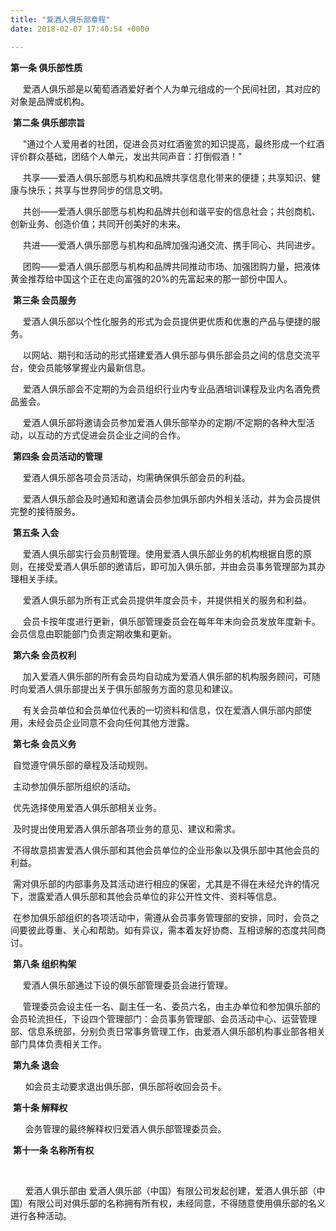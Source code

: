 ```yaml
---
title: "爱酒人俱乐部章程"
date: 2018-02-07 17:40:54 +0000

---
```

 **第一条 俱乐部性质**

     爱酒人俱乐部是以葡萄酒酒爱好者个人为单元组成的一个民间社团，其对应的对象是品牌或机构。

 **第二条 俱乐部宗旨**

     "通过个人爱用者的社团，促进会员对红酒鉴赏的知识提高，最终形成一个红酒评价群众基础，团结个人单元，发出共同声音：打倒假酒！"

     共享——爱酒人俱乐部愿与机构和品牌共享信息化带来的便捷；共享知识、健康与快乐；共享与世界同步的信息文明。

     共创——爱酒人俱乐部愿与机构和品牌共创和谐平安的信息社会；共创商机、创新业务、创造价值；共同开创美好的未来。

     共进——爱酒人俱乐部愿与机构和品牌加强沟通交流、携手同心、共同进步。

     团购——爱酒人俱乐部愿与机构和品牌共同推动市场、加强团购力量，把液体黄金推荐给中国这个正在走向富强的20%的先富起来的那一部份中国人。

 **第三条 会员服务**

     爱酒人俱乐部以个性化服务的形式为会员提供更优质和优惠的产品与便捷的服务。

     以网站、期刊和活动的形式搭建爱酒人俱乐部与俱乐部会员之间的信息交流平台，使会员能够掌握业内最新信息。

     爱酒人俱乐部会不定期的为会员组织行业内专业品酒培训课程及业内名酒免费品鉴会。

     爱酒人俱乐部将邀请会员参加爱酒人俱乐部举办的定期/不定期的各种大型活动，以互动的方式促进会员企业之间的合作。

 **第四条 会员活动的管理**

     爱酒人俱乐部各项会员活动，均需确保俱乐部会员的利益。

     爱酒人俱乐部会及时通知和邀请会员参加俱乐部内外相关活动，并为会员提供完整的接待服务。

 **第五条 入会**

     爱酒人俱乐部实行会员制管理。使用爱酒人俱乐部业务的机构根据自愿的原则，在接受爱酒人俱乐部的邀请后，即可加入俱乐部，并由会员事务管理部为其办理相关手续。

     爱酒人俱乐部为所有正式会员提供年度会员卡，并提供相关的服务和利益。

     会员卡按年度进行更新，俱乐部管理委员会在每年年末向会员发放年度新卡。会员信息由职能部门负责定期收集和更新。

 **第六条 会员权利**

     加入爱酒人俱乐部的所有会员均自动成为爱酒人俱乐部的机构服务顾问，可随时向爱酒人俱乐部提出关于俱乐部服务方面的意见和建议。

     有关会员单位和会员单位代表的一切资料和信息，仅在爱酒人俱乐部内部使用，未经会员企业同意不会向任何其他方泄露。

 **第七条 会员义务**

 自觉遵守俱乐部的章程及活动规则。

 主动参加俱乐部所组织的活动。

 优先选择使用爱酒人俱乐部相关业务。

 及时提出使用爱酒人俱乐部各项业务的意见、建议和需求。

 不得故意损害爱酒人俱乐部和其他会员单位的企业形象以及俱乐部中其他会员的利益。

 需对俱乐部的内部事务及其活动进行相应的保密，尤其是不得在未经允许的情况下，泄露爱酒人俱乐部和其他会员单位的非公开性文件、资料等信息。

 在参加俱乐部组织的各项活动中，需遵从会员事务管理部的安排，同时，会员之间要彼此尊重、关心和帮助。如有异议，需本着友好协商、互相谅解的态度共同商讨。

 **第八条 组织构架**

     爱酒人俱乐部通过下设的俱乐部管理委员会进行管理。

     管理委员会设主任一名、副主任一名、委员六名，由主办单位和参加俱乐部的会员轮流担任，下设四个管理部门：会员事务管理部、会员活动中心、运营管理部、信息系统部，分别负责日常事务管理工作，由爱酒人俱乐部机构事业部各相关部门具体负责相关工作。

 **第九条 退会**

      如会员主动要求退出俱乐部，俱乐部将收回会员卡。

 **第十条 解释权**

      会务管理的最终解释权归爱酒人俱乐部管理委员会。

 **第十一条 名称所有权**

 

      爱酒人俱乐部由 爱酒人俱乐部（中国）有限公司发起创建，爱酒人俱乐部（中国）有限公司对俱乐部的名称拥有所有权，未经同意，不得随意使用俱乐部的名义进行各种活动。 
